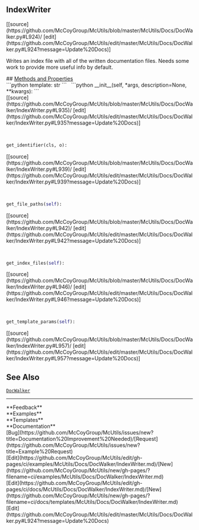 ## <a id="McUtils.McUtils.Docs.DocWalker.IndexWriter">IndexWriter</a> 

<div class="docs-source-link" markdown="1">
[[source](https://github.com/McCoyGroup/McUtils/blob/master/McUtils/Docs/DocWalker.py#L924)/
[edit](https://github.com/McCoyGroup/McUtils/edit/master/McUtils/Docs/DocWalker.py#L924?message=Update%20Docs)]
</div>

Writes an index file with all of the
written documentation files.
Needs some work to provide more useful info by default.







<div class="collapsible-section">
 <div class="collapsible-section collapsible-section-header" markdown="1">
## <a class="collapse-link" data-toggle="collapse" href="#methods" markdown="1"> Methods and Properties</a> <a class="float-right" data-toggle="collapse" href="#methods"><i class="fa fa-chevron-down"></i></a>
 </div>
 <div class="collapsible-section collapsible-section-body collapse show" id="methods" markdown="1">
 ```python
template: str
```
<a id="McUtils.McUtils.Docs.DocWalker.IndexWriter.__init__" class="docs-object-method">&nbsp;</a> 
```python
__init__(self, *args, description=None, **kwargs): 
```
<div class="docs-source-link" markdown="1">
[[source](https://github.com/McCoyGroup/McUtils/blob/master/McUtils/Docs/DocWalker/IndexWriter.py#L935)/
[edit](https://github.com/McCoyGroup/McUtils/edit/master/McUtils/Docs/DocWalker/IndexWriter.py#L935?message=Update%20Docs)]
</div>


<a id="McUtils.McUtils.Docs.DocWalker.IndexWriter.get_identifier" class="docs-object-method">&nbsp;</a> 
```python
get_identifier(cls, o): 
```
<div class="docs-source-link" markdown="1">
[[source](https://github.com/McCoyGroup/McUtils/blob/master/McUtils/Docs/DocWalker/IndexWriter.py#L939)/
[edit](https://github.com/McCoyGroup/McUtils/edit/master/McUtils/Docs/DocWalker/IndexWriter.py#L939?message=Update%20Docs)]
</div>


<a id="McUtils.McUtils.Docs.DocWalker.IndexWriter.get_file_paths" class="docs-object-method">&nbsp;</a> 
```python
get_file_paths(self): 
```
<div class="docs-source-link" markdown="1">
[[source](https://github.com/McCoyGroup/McUtils/blob/master/McUtils/Docs/DocWalker/IndexWriter.py#L942)/
[edit](https://github.com/McCoyGroup/McUtils/edit/master/McUtils/Docs/DocWalker/IndexWriter.py#L942?message=Update%20Docs)]
</div>


<a id="McUtils.McUtils.Docs.DocWalker.IndexWriter.get_index_files" class="docs-object-method">&nbsp;</a> 
```python
get_index_files(self): 
```
<div class="docs-source-link" markdown="1">
[[source](https://github.com/McCoyGroup/McUtils/blob/master/McUtils/Docs/DocWalker/IndexWriter.py#L946)/
[edit](https://github.com/McCoyGroup/McUtils/edit/master/McUtils/Docs/DocWalker/IndexWriter.py#L946?message=Update%20Docs)]
</div>


<a id="McUtils.McUtils.Docs.DocWalker.IndexWriter.get_template_params" class="docs-object-method">&nbsp;</a> 
```python
get_template_params(self): 
```
<div class="docs-source-link" markdown="1">
[[source](https://github.com/McCoyGroup/McUtils/blob/master/McUtils/Docs/DocWalker/IndexWriter.py#L957)/
[edit](https://github.com/McCoyGroup/McUtils/edit/master/McUtils/Docs/DocWalker/IndexWriter.py#L957?message=Update%20Docs)]
</div>
 </div>
</div>










## See Also
[`DocWalker`](DocWalker.md)

---


<div markdown="1" class="text-secondary">
<div class="container">
  <div class="row">
   <div class="col" markdown="1">
**Feedback**   
</div>
   <div class="col" markdown="1">
**Examples**   
</div>
   <div class="col" markdown="1">
**Templates**   
</div>
   <div class="col" markdown="1">
**Documentation**   
</div>
   <div class="col" markdown="1">
   
</div>
   <div class="col" markdown="1">
   
</div>
   <div class="col" markdown="1">
   
</div>
</div>
  <div class="row">
   <div class="col" markdown="1">
[Bug](https://github.com/McCoyGroup/McUtils/issues/new?title=Documentation%20Improvement%20Needed)/[Request](https://github.com/McCoyGroup/McUtils/issues/new?title=Example%20Request)   
</div>
   <div class="col" markdown="1">
[Edit](https://github.com/McCoyGroup/McUtils/edit/gh-pages/ci/examples/McUtils/Docs/DocWalker/IndexWriter.md)/[New](https://github.com/McCoyGroup/McUtils/new/gh-pages/?filename=ci/examples/McUtils/Docs/DocWalker/IndexWriter.md)   
</div>
   <div class="col" markdown="1">
[Edit](https://github.com/McCoyGroup/McUtils/edit/gh-pages/ci/docs/McUtils/Docs/DocWalker/IndexWriter.md)/[New](https://github.com/McCoyGroup/McUtils/new/gh-pages/?filename=ci/docs/templates/McUtils/Docs/DocWalker/IndexWriter.md)   
</div>
   <div class="col" markdown="1">
[Edit](https://github.com/McCoyGroup/McUtils/edit/master/McUtils/Docs/DocWalker.py#L924?message=Update%20Docs)   
</div>
   <div class="col" markdown="1">
   
</div>
   <div class="col" markdown="1">
   
</div>
   <div class="col" markdown="1">
   
</div>
</div>
</div>
</div>